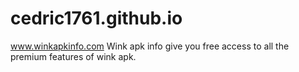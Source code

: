 # cedric1761.github.io
www.winkapkinfo.com
Wink apk info give you free access to all the premium features of wink apk.
